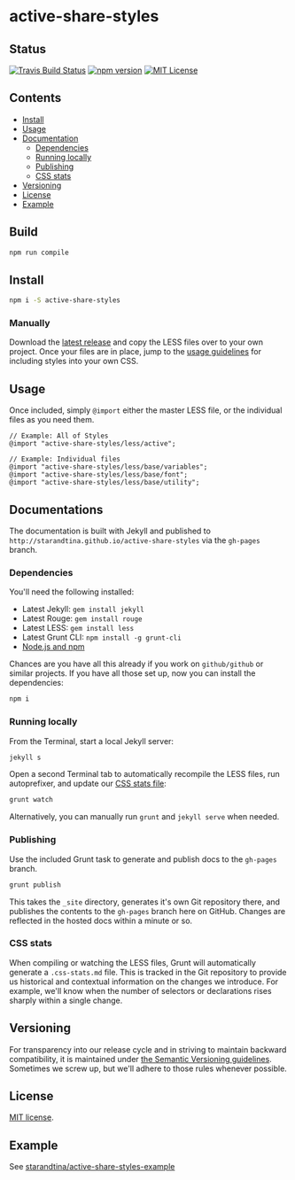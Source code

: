 # active-share-styles

## Status

[![Travis Build Status](https://img.shields.io/travis/starandtina/active-share-styles.svg?style=flat-square)](https://travis-ci.org/starandtina/active-share-styles)
[![npm version](https://img.shields.io/npm/v/active-share-styles.svg?style=flat-square)](https://www.npmjs.com/package/active-share-styles)
[![MIT License](https://img.shields.io/npm/l/active-share-styles.svg?style=flat-square)](https://opensource.org/licenses/MIT)

## Contents

- [Install](#install)
- [Usage](#usage)
- [Documentation](#documentation)
  - [Dependencies](#dependencies)
  - [Running locally](#running-locally)
  - [Publishing](#publishing)
  - [CSS stats](#css-stats)
- [Versioning](#versioning)
- [License](#license)
- [Example](#example)

## Build

```bash
npm run compile
```

## Install

```bash
npm i -S active-share-styles
```

### Manually

Download the [latest release](https://github.com/starandtina/active-share-styles/releases/latest) and copy the LESS files over to your own project. Once your files are in place, jump to the [usage guidelines](#usage) for including styles into your own CSS.

## Usage

Once included, simply `@import` either the master LESS file, or the individual files as you need them.

```less
// Example: All of Styles
@import "active-share-styles/less/active";

// Example: Individual files
@import "active-share-styles/less/base/variables";
@import "active-share-styles/less/base/font";
@import "active-share-styles/less/base/utility";
```

## Documentations

The documentation is built with Jekyll and published to `http://starandtina.github.io/active-share-styles` via the `gh-pages` branch.


### Dependencies

You'll need the following installed:

- Latest Jekyll: `gem install jekyll`
- Latest Rouge: `gem install rouge`
- Latest LESS: `gem install less`
- Latest Grunt CLI: `npm install -g grunt-cli`
- [Node.js and npm](http://nodejs.org/download/)

Chances are you have all this already if you work on `github/github` or similar projects. If you have all those set up, now you can install the dependencies:

```bash
npm i
```

### Running locally

From the Terminal, start a local Jekyll server:

```bash
jekyll s
```

Open a second Terminal tab to automatically recompile the LESS files, run autoprefixer, and update our [CSS stats file](#css-stats):

```bash
grunt watch
```

Alternatively, you can manually run `grunt` and `jekyll serve` when needed.

### Publishing

Use the included Grunt task to generate and publish docs to the `gh-pages` branch.

```bash
grunt publish
```

This takes the `_site` directory, generates it's own Git repository there, and publishes the contents to the `gh-pages` branch here on GitHub. Changes are reflected in the hosted docs within a minute or so.

### CSS stats

When compiling or watching the LESS files, Grunt will automatically generate a `.css-stats.md` file. This is tracked in the Git repository to provide us historical and contextual information on the changes we introduce. For example, we'll know when the number of selectors or declarations rises sharply within a single change.

## Versioning

For transparency into our release cycle and in striving to maintain backward compatibility, it is maintained under [the Semantic Versioning guidelines](http://semver.org/). Sometimes we screw up, but we'll adhere to those rules whenever possible.

## License

[MIT license](LICENSE).

## Example

See [starandtina/active-share-styles-example](https://github.com/starandtina/active-share-styles-example)
